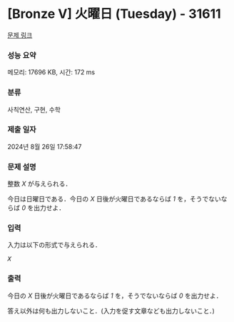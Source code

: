 # [Bronze V] 火曜日 (Tuesday) - 31611 

[문제 링크](https://www.acmicpc.net/problem/31611) 

### 성능 요약

메모리: 17696 KB, 시간: 172 ms

### 분류

사칙연산, 구현, 수학

### 제출 일자

2024년 8월 26일 17:58:47

### 문제 설명

<p>整数 <var>X</var> が与えられる．</p>

<p>今日は日曜日である．今日の <var>X</var> 日後が火曜日であるならば <var>1</var> を，そうでないならば <var>0</var> を出力せよ．</p>

### 입력 

 <p>入力は以下の形式で与えられる．</p>

<pre><var>X</var></pre>

### 출력 

 <p>今日の <var>X</var> 日後が火曜日であるならば <var>1</var> を，そうでないならば <var>0</var> を出力せよ．</p>

<p>答え以外は何も出力しないこと．(入力を促す文章なども出力しないこと．)</p>

